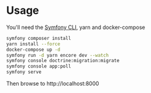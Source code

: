 # Usage

You'll need the [Symfony CLI](https://symfony.com/download), yarn and docker-compose

```bash
symfony composer install
yarn install --force 
docker-compose up -d
symfony run -d yarn encore dev --watch
symfony console doctrine:migration:migrate
symfony console app:poll
symfony serve
```

Then browse to http://localhost:8000